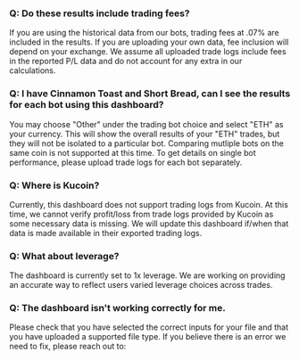 ### Q: Do these results include trading fees?

If you are using the historical data from our bots, trading fees at .07% are included in the results.
If you are uploading your own data, fee inclusion will depend on your exchange. We assume all uploaded trade logs include fees in the reported P/L data and do not account for any extra in our calculations. 

### Q: I have Cinnamon Toast and Short Bread, can I see the results for each bot using this dashboard? 
    
You may choose "Other" under the trading bot choice and select "ETH" as your currency. This will show the overall results of your "ETH" trades, but they will not be isolated to a particular bot. Comparing mutliple bots on the same coin is not supported at this time. To get details on single bot performance, please upload trade logs for each bot separately.

### Q: Where is Kucoin? 
Currently, this dashboard does not support trading logs from Kucoin. At this time, we cannot verify profit/loss from trade logs provided by Kucoin as some necessary data is missing. We will update this dashboard if/when that data is made available in their exported trading logs. 

### Q: What about leverage?
The dashboard is currently set to 1x leverage. We are working on providing an accurate way to reflect users varied leverage choices across trades. 

### Q: The dashboard isn't working correctly for me. 
Please check that you have selected the correct inputs for your file and that you have uploaded a supported file type. If you believe there is an error we need to fix, please reach out to: 

